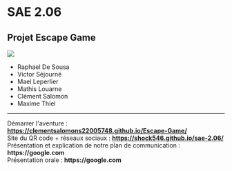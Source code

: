 # SAE 2.06
## Projet Escape Game

![](https://files.catbox.moe/0le0gb.png)

- Raphael De Sousa
- Victor Séjourné
- Mael Leperlier
- Mathis Louarne  
- Clément Salomon
- Maxime Thiel

---

Démarrer l'aventure : __https://clementsalomons22005748.github.io/Escape-Game/__ \
Site du QR code + réseaux sociaux : __https://shock546.github.io/sae-2.06/__ \
Présentation et explication de notre plan de communication : __https://google.com__ \
Présentation orale : __https://google.com__

